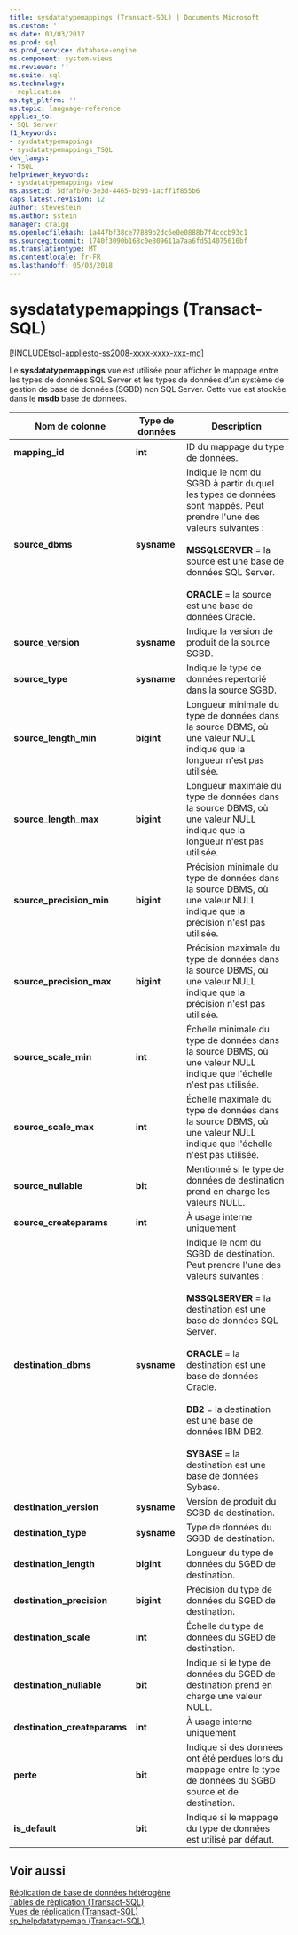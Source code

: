 ```yaml
---
title: sysdatatypemappings (Transact-SQL) | Documents Microsoft
ms.custom: ''
ms.date: 03/03/2017
ms.prod: sql
ms.prod_service: database-engine
ms.component: system-views
ms.reviewer: ''
ms.suite: sql
ms.technology:
- replication
ms.tgt_pltfrm: ''
ms.topic: language-reference
applies_to:
- SQL Server
f1_keywords:
- sysdatatypemappings
- sysdatatypemappings_TSQL
dev_langs:
- TSQL
helpviewer_keywords:
- sysdatatypemappings view
ms.assetid: 5dfafb70-3e3d-4465-b293-1acff1f855b6
caps.latest.revision: 12
author: stevestein
ms.author: sstein
manager: craigg
ms.openlocfilehash: 1a447bf38ce77889b2dc6e0e0888b7f4cccb93c1
ms.sourcegitcommit: 1740f3090b168c0e809611a7aa6fd514075616bf
ms.translationtype: MT
ms.contentlocale: fr-FR
ms.lasthandoff: 05/03/2018
---
```

# <a name="sysdatatypemappings-transact-sql"></a>sysdatatypemappings (Transact-SQL)
[!INCLUDE[tsql-appliesto-ss2008-xxxx-xxxx-xxx-md](../../includes/tsql-appliesto-ss2008-xxxx-xxxx-xxx-md.md)]

  Le **sysdatatypemappings** vue est utilisée pour afficher le mappage entre les types de données SQL Server et les types de données d’un système de gestion de base de données (SGBD) non SQL Server. Cette vue est stockée dans le **msdb** base de données.  
  
|Nom de colonne|Type de données| Description|  
|-----------------|---------------|-----------------|  
|**mapping_id**|**int**|ID du mappage du type de données.|  
|**source_dbms**|**sysname**|Indique le nom du SGBD à partir duquel les types de données sont mappés. Peut prendre l'une des valeurs suivantes :<br /><br /> **MSSQLSERVER** = la source est une base de données SQL Server.<br /><br /> **ORACLE** = la source est une base de données Oracle.|  
|**source_version**|**sysname**|Indique la version de produit de la source SGBD.|  
|**source_type**|**sysname**|Indique le type de données répertorié dans la source SGBD.|  
|**source_length_min**|**bigint**|Longueur minimale du type de données dans la source DBMS, où une valeur NULL indique que la longueur n'est pas utilisée.|  
|**source_length_max**|**bigint**|Longueur maximale du type de données dans la source DBMS, où une valeur NULL indique que la longueur n'est pas utilisée.|  
|**source_precision_min**|**bigint**|Précision minimale du type de données dans la source DBMS, où une valeur NULL indique que la précision n'est pas utilisée.|  
|**source_precision_max**|**bigint**|Précision maximale du type de données dans la source DBMS, où une valeur NULL indique que la précision n'est pas utilisée.|  
|**source_scale_min**|**int**|Échelle minimale du type de données dans la source DBMS, où une valeur NULL indique que l'échelle n'est pas utilisée.|  
|**source_scale_max**|**int**|Échelle maximale du type de données dans la source DBMS, où une valeur NULL indique que l'échelle n'est pas utilisée.|  
|**source_nullable**|**bit**|Mentionné si le type de données de destination prend en charge les valeurs NULL.|  
|**source_createparams**|**int**|À usage interne uniquement|  
|**destination_dbms**|**sysname**|Indique le nom du SGBD de destination. Peut prendre l'une des valeurs suivantes :<br /><br /> **MSSQLSERVER** = la destination est une base de données SQL Server.<br /><br /> **ORACLE** = la destination est une base de données Oracle.<br /><br /> **DB2** = la destination est une base de données IBM DB2.<br /><br /> **SYBASE** = la destination est une base de données Sybase.|  
|**destination_version**|**sysname**|Version de produit du SGBD de destination.|  
|**destination_type**|**sysname**|Type de données du SGBD de destination.|  
|**destination_length**|**bigint**|Longueur du type de données du SGBD de destination.|  
|**destination_precision**|**bigint**|Précision du type de données du SGBD de destination.|  
|**destination_scale**|**int**|Échelle du type de données du SGBD de destination.|  
|**destination_nullable**|**bit**|Indique si le type de données du SGBD de destination prend en charge une valeur NULL.|  
|**destination_createparams**|**int**|À usage interne uniquement|  
|**perte**|**bit**|Indique si des données ont été perdues lors du mappage entre le type de données du SGBD source et de destination.|  
|**is_default**|**bit**|Indique si le mappage du type de données est utilisé par défaut.|  
  
## <a name="see-also"></a>Voir aussi  
 [Réplication de base de données hétérogène](../../relational-databases/replication/non-sql/heterogeneous-database-replication.md)   
 [Tables de réplication &#40;Transact-SQL&#41;](../../relational-databases/system-tables/replication-tables-transact-sql.md)   
 [Vues de réplication &#40;Transact-SQL&#41;](../../relational-databases/system-views/replication-views-transact-sql.md)   
 [sp_helpdatatypemap &#40;Transact-SQL&#41;](../../relational-databases/system-stored-procedures/sp-helpdatatypemap-transact-sql.md)  
  
  
